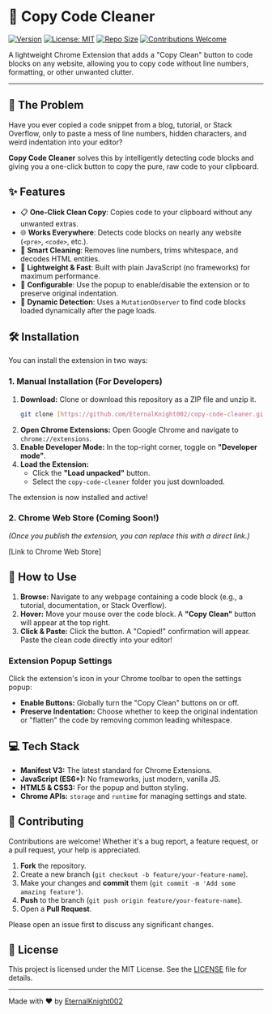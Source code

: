 # 🧹 Copy Code Cleaner

[![Version](https://img.shields.io/badge/version-1.0-brightgreen)](manifest.json)
[![License: MIT](https://img.shields.io/badge/License-MIT-yellow.svg)](LICENSE)
[![Repo Size](https://img.shields.io/github/repo-size/EternalKnight002/copy-code-cleaner)](https://github.com/EternalKnight002/copy-code-cleaner)
[![Contributions Welcome](https://img.shields.io/badge/Contributions-welcome-brightgreen.svg?style=flat)](https://github.com/EternalKnight002/copy-code-cleaner/pulls)

A lightweight Chrome Extension that adds a "Copy Clean" button to code blocks on any website, allowing you to copy code without line numbers, formatting, or other unwanted clutter.

---

## 🎯 The Problem

Have you ever copied a code snippet from a blog, tutorial, or Stack Overflow, only to paste a mess of line numbers, hidden characters, and weird indentation into your editor?

**Copy Code Cleaner** solves this by intelligently detecting code blocks and giving you a one-click button to copy the pure, raw code to your clipboard.

## ✨ Features

-   📋 **One-Click Clean Copy**: Copies code to your clipboard without any unwanted extras.
-   🌐 **Works Everywhere**: Detects code blocks on nearly any website (`<pre>`, `<code>`, etc.).
-   🧠 **Smart Cleaning**: Removes line numbers, trims whitespace, and decodes HTML entities.
-   🚀 **Lightweight & Fast**: Built with plain JavaScript (no frameworks) for maximum performance.
-   🔧 **Configurable**: Use the popup to enable/disable the extension or to preserve original indentation.
-   👀 **Dynamic Detection**: Uses a `MutationObserver` to find code blocks loaded dynamically after the page loads.


## 🛠️ Installation

You can install the extension in two ways:

### 1. Manual Installation (For Developers)

1.  **Download:** Clone or download this repository as a ZIP file and unzip it.
    ```bash
    git clone [https://github.com/EternalKnight002/copy-code-cleaner.git](https://github.com/EternalKnight002/copy-code-cleaner.git)
    ```
2.  **Open Chrome Extensions:** Open Google Chrome and navigate to `chrome://extensions`.
3.  **Enable Developer Mode:** In the top-right corner, toggle on **"Developer mode"**.
4.  **Load the Extension:**
    -   Click the **"Load unpacked"** button.
    -   Select the `copy-code-cleaner` folder you just downloaded.

The extension is now installed and active!

### 2. Chrome Web Store (Coming Soon!)

*(Once you publish the extension, you can replace this with a direct link.)*

[Link to Chrome Web Store]

## 🚀 How to Use

1.  **Browse:** Navigate to any webpage containing a code block (e.g., a tutorial, documentation, or Stack Overflow).
2.  **Hover:** Move your mouse over the code block. A **"Copy Clean"** button will appear at the top right.
3.  **Click & Paste:** Click the button. A "Copied!" confirmation will appear. Paste the clean code directly into your editor!

### Extension Popup Settings

Click the extension's icon in your Chrome toolbar to open the settings popup:

-   **Enable Buttons:** Globally turn the "Copy Clean" buttons on or off.
-   **Preserve Indentation:** Choose whether to keep the original indentation or "flatten" the code by removing common leading whitespace.

## 💻 Tech Stack

-   **Manifest V3:** The latest standard for Chrome Extensions.
-   **JavaScript (ES6+):** No frameworks, just modern, vanilla JS.
-   **HTML5 & CSS3:** For the popup and button styling.
-   **Chrome APIs:** `storage` and `runtime` for managing settings and state.

## 🤝 Contributing

Contributions are welcome! Whether it's a bug report, a feature request, or a pull request, your help is appreciated.

1.  **Fork** the repository.
2.  Create a new branch (`git checkout -b feature/your-feature-name`).
3.  Make your changes and **commit** them (`git commit -m 'Add some amazing feature'`).
4.  **Push** to the branch (`git push origin feature/your-feature-name`).
5.  Open a **Pull Request**.

Please open an issue first to discuss any significant changes.

## 📄 License

This project is licensed under the MIT License. See the [LICENSE](LICENSE) file for details.

---

Made with ❤️ by [EternalKnight002](https://github.com/EternalKnight002)
